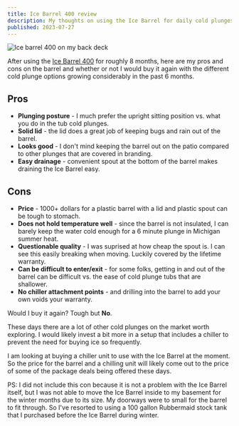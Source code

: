 ```yaml
---
title: Ice Barrel 400 review
description: My thoughts on using the Ice Barrel for daily cold plunges
published: 2023-07-27
---
```


![Ice barrel 400 on my back deck](/img/ice-barrel-400.webp)

After using the [Ice Barrel 400](https://icebarrel.com/product/ice-barrel-400/) for roughly 8 months, here are my pros and cons on the barrel and whether or not I would buy it again with the different cold plunge options growing considerably in the past 6 months.

## Pros

- **Plunging posture** - I much prefer the upright sitting position vs. what you do in the tub cold plunges.
- **Solid lid** - the lid does a great job of keeping bugs and rain out of the barrel.
- **Looks good** - I don't mind keeping the barrel out on the patio compared to other plunges that are covered in branding.
- **Easy drainage** - convenient spout at the bottom of the barrel makes draining the Ice Barrel easy.

## Cons

- **Price** - 1000+ dollars for a plastic barrel with a lid and plastic spout can be tough to stomach.
- **Does not hold temperature well** - since the barrel is not insulated, I can barely keep the water cold enough for a 6 minute plunge in Michigan summer heat.
- **Questionable quality** - I was suprised at how cheap the spout is. I can see this easily breaking when moving. Luckily covered by the lifetime warranty.
- **Can be difficult to enter/exit** - for some folks, getting in and out of the barrel can be difficult vs. the ease of cold plunge tubs that are shallower.
- **No chiller attachment points** - and drilling into the barrel to add your own voids your warranty.

Would I buy it again? Tough but **No**.

These days there are a lot of other cold plunges on the market worth exploring. I would likely invest a bit more in a setup that includes a chiller to prevent the need for buying ice so frequently.

I am looking at buying a chiller unit to use with the Ice Barrel at the moment. So the price for the barrel and a chilling unit will likely come out to the price of some of the package deals being offered these days.

PS: I did not include this con because it is not a problem with the Ice Barrel itself, but I was not able to move the Ice Barrel inside to my basement for the winter months due to its size. My doorways were to small for the barrel to fit through. So I've resorted to using a 100 gallon Rubbermaid stock tank that I purchased before the Ice Barrel during winter.
